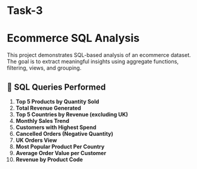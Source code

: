 # Task-3
# Ecommerce SQL Analysis
This project demonstrates SQL-based analysis of an ecommerce dataset. The goal is to extract meaningful insights using aggregate functions, filtering, views, and grouping.

## 🧠 SQL Queries Performed

1. **Top 5 Products by Quantity Sold**
2. **Total Revenue Generated**
3. **Top 5 Countries by Revenue (excluding UK)**
4. **Monthly Sales Trend**
5. **Customers with Highest Spend**
6. **Cancelled Orders (Negative Quantity)**
7. **UK Orders View**
8. **Most Popular Product Per Country**
9. **Average Order Value per Customer**
10. **Revenue by Product Code**
